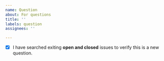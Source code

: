 ```yaml
---
name: Question
about: For questions
title: ''
labels: question
assignees: ''

---
```


- [x] I have searched exiting **open and closed** issues to verify this is a new question.
